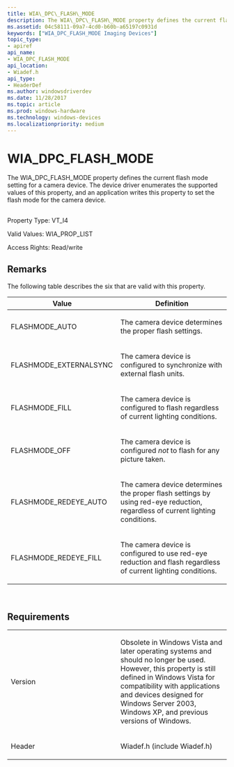 ```yaml
---
title: WIA\_DPC\_FLASH\_MODE
description: The WIA\_DPC\_FLASH\_MODE property defines the current flash mode setting for a camera device. The device driver enumerates the supported values of this property, and an application writes this property to set the flash mode for the camera device.
ms.assetid: 04c58111-09a7-4cd0-b60b-a65197c0931d
keywords: ["WIA_DPC_FLASH_MODE Imaging Devices"]
topic_type:
- apiref
api_name:
- WIA_DPC_FLASH_MODE
api_location:
- Wiadef.h
api_type:
- HeaderDef
ms.author: windowsdriverdev
ms.date: 11/28/2017
ms.topic: article
ms.prod: windows-hardware
ms.technology: windows-devices
ms.localizationpriority: medium
---
```


# WIA\_DPC\_FLASH\_MODE


The WIA\_DPC\_FLASH\_MODE property defines the current flash mode setting for a camera device. The device driver enumerates the supported values of this property, and an application writes this property to set the flash mode for the camera device.

## <span id="ddk_wia_dpc_flash_mode_si"></span><span id="DDK_WIA_DPC_FLASH_MODE_SI"></span>


Property Type: VT\_I4

Valid Values: WIA\_PROP\_LIST

Access Rights: Read/write

Remarks
-------

The following table describes the six that are valid with this property.

<table>
<colgroup>
<col width="50%" />
<col width="50%" />
</colgroup>
<thead>
<tr class="header">
<th>Value</th>
<th>Definition</th>
</tr>
</thead>
<tbody>
<tr class="odd">
<td><p>FLASHMODE_AUTO</p></td>
<td><p>The camera device determines the proper flash settings.</p></td>
</tr>
<tr class="even">
<td><p>FLASHMODE_EXTERNALSYNC</p></td>
<td><p>The camera device is configured to synchronize with external flash units.</p></td>
</tr>
<tr class="odd">
<td><p>FLASHMODE_FILL</p></td>
<td><p>The camera device is configured to flash regardless of current lighting conditions.</p></td>
</tr>
<tr class="even">
<td><p>FLASHMODE_OFF</p></td>
<td><p>The camera device is configured <em>not</em> to flash for any picture taken.</p></td>
</tr>
<tr class="odd">
<td><p>FLASHMODE_REDEYE_AUTO</p></td>
<td><p>The camera device determines the proper flash settings by using red-eye reduction, regardless of current lighting conditions.</p></td>
</tr>
<tr class="even">
<td><p>FLASHMODE_REDEYE_FILL</p></td>
<td><p>The camera device is configured to use red-eye reduction and flash regardless of current lighting conditions.</p></td>
</tr>
</tbody>
</table>

 

Requirements
------------

<table>
<colgroup>
<col width="50%" />
<col width="50%" />
</colgroup>
<tbody>
<tr class="odd">
<td><p>Version</p></td>
<td><p>Obsolete in Windows Vista and later operating systems and should no longer be used. However, this property is still defined in Windows Vista for compatibility with applications and devices designed for Windows Server 2003, Windows XP, and previous versions of Windows.</p></td>
</tr>
<tr class="even">
<td><p>Header</p></td>
<td>Wiadef.h (include Wiadef.h)</td>
</tr>
</tbody>
</table>

 

 






